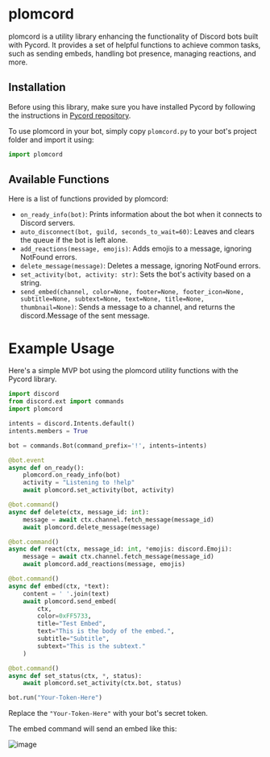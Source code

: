 # plomcord

plomcord is a utility library enhancing the functionality of Discord bots built with Pycord. It provides a set of helpful functions to achieve common tasks, such as sending embeds, handling bot presence, managing reactions, and more.

## Installation

Before using this library, make sure you have installed Pycord by following the instructions in [Pycord repository](https://github.com/Pycord-Development/pycord).

To use plomcord in your bot, simply copy `plomcord.py` to your bot's project folder and import it using:
```python
import plomcord
```

## Available Functions

Here is a list of functions provided by plomcord:

- `on_ready_info(bot)`: Prints information about the bot when it connects to Discord servers.
- `auto_disconnect(bot, guild, seconds_to_wait=60)`: Leaves and clears the queue if the bot is left alone.
- `add_reactions(message, emojis)`: Adds emojis to a message, ignoring NotFound errors.
- `delete_message(message)`: Deletes a message, ignoring NotFound errors.
- `set_activity(bot, activity: str)`: Sets the bot's activity based on a string.
- `send_embed(channel, color=None, footer=None, footer_icon=None, subtitle=None, subtext=None, text=None, title=None, thumbnail=None)`: Sends a message to a channel, and returns the discord.Message of the sent message.


# Example Usage

Here's a simple MVP bot using the plomcord utility functions with the Pycord library.

```python
import discord
from discord.ext import commands
import plomcord

intents = discord.Intents.default()
intents.members = True

bot = commands.Bot(command_prefix='!', intents=intents)

@bot.event
async def on_ready():
    plomcord.on_ready_info(bot)
    activity = "Listening to !help"
    await plomcord.set_activity(bot, activity)

@bot.command()
async def delete(ctx, message_id: int):
    message = await ctx.channel.fetch_message(message_id)
    await plomcord.delete_message(message)

@bot.command()
async def react(ctx, message_id: int, *emojis: discord.Emoji):
    message = await ctx.channel.fetch_message(message_id)
    await plomcord.add_reactions(message, emojis)

@bot.command()
async def embed(ctx, *text):
    content = ' '.join(text)
    await plomcord.send_embed(
        ctx,
        color=0xFF5733,
        title="Test Embed",
        text="This is the body of the embed.",
        subtitle="Subtitle",
        subtext="This is the subtext."
    )

@bot.command()
async def set_status(ctx, *, status):
    await plomcord.set_activity(ctx.bot, status)

bot.run("Your-Token-Here")
```

Replace the `"Your-Token-Here"` with your bot's secret token.

The embed command will send an embed like this:

![image](https://github.com/plomdawg/discord-bot/assets/6510862/0bf3d6dc-786d-418a-87dc-f9d8ece693e8)
